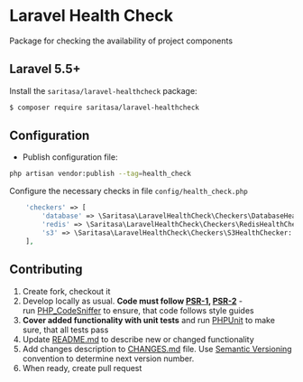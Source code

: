 
# Laravel Health Check  
  
Package for checking the availability of project components 
  
## Laravel 5.5+
  
Install the ```saritasa/laravel-healthcheck``` package:  
  
```bash  
$ composer require saritasa/laravel-healthcheck  
```  

## Configuration
- Publish configuration file:

```bash
php artisan vendor:publish --tag=health_check
```

Configure the necessary checks in file `config/health_check.php`

```php
    'checkers' => [
        'database' => \Saritasa\LaravelHealthCheck\Checkers\DatabaseHealthChecker::class,
        'redis' => \Saritasa\LaravelHealthCheck\Checkers\RedisHealthChecker::class,
        's3' => \Saritasa\LaravelHealthCheck\Checkers\S3HealthChecker::class,
    ],
```  

## Contributing  
  
1. Create fork, checkout it  
2. Develop locally as usual. **Code must follow [PSR-1](http://www.php-fig.org/psr/psr-1/), [PSR-2](http://www.php-fig.org/psr/psr-2/)** -  
    run [PHP_CodeSniffer](https://github.com/squizlabs/PHP_CodeSniffer) to ensure, that code follows style guides  
3. **Cover added functionality with unit tests** and run [PHPUnit](https://phpunit.de/) to make sure, that all tests pass  
4. Update [README.md](README.md) to describe new or changed functionality  
5. Add changes description to [CHANGES.md](CHANGES.md) file. Use [Semantic Versioning](https://semver.org/) convention to determine next version number.  
6. When ready, create pull request  
